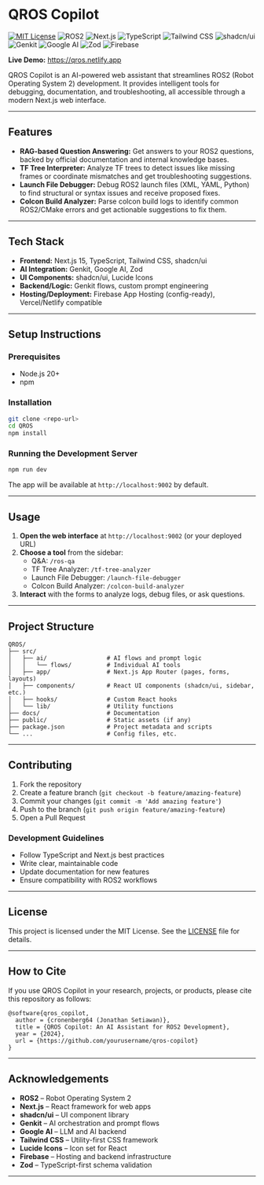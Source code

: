 # QROS Copilot

[![MIT License](https://img.shields.io/badge/license-MIT-green.svg)](./LICENSE)
![ROS2](https://img.shields.io/badge/ROS2-Humble-blueviolet)
![Next.js](https://img.shields.io/badge/Next.js-15-blue)
![TypeScript](https://img.shields.io/badge/TypeScript-4.9%2B-blue)
![Tailwind CSS](https://img.shields.io/badge/Tailwind_CSS-3.4-38bdf8)
![shadcn/ui](https://img.shields.io/badge/shadcn--ui-%20-lightgrey)
![Genkit](https://img.shields.io/badge/Genkit-AI-yellowgreen)
![Google AI](https://img.shields.io/badge/Google%20AI-LLM-yellow)
![Zod](https://img.shields.io/badge/Zod-TS--schemas-ff69b4)
![Firebase](https://img.shields.io/badge/Firebase-Hosting-orange)

**Live Demo:** https://qros.netlify.app

QROS Copilot is an AI-powered web assistant that streamlines ROS2 (Robot Operating System 2) development. It provides intelligent tools for debugging, documentation, and troubleshooting, all accessible through a modern Next.js web interface.

---

## Features

- **RAG-based Question Answering:** Get answers to your ROS2 questions, backed by official documentation and internal knowledge bases.
- **TF Tree Interpreter:** Analyze TF trees to detect issues like missing frames or coordinate mismatches and get troubleshooting suggestions.
- **Launch File Debugger:** Debug ROS2 launch files (XML, YAML, Python) to find structural or syntax issues and receive proposed fixes.
- **Colcon Build Analyzer:** Parse colcon build logs to identify common ROS2/CMake errors and get actionable suggestions to fix them.

---

## Tech Stack

- **Frontend:** Next.js 15, TypeScript, Tailwind CSS, shadcn/ui
- **AI Integration:** Genkit, Google AI, Zod
- **UI Components:** shadcn/ui, Lucide Icons
- **Backend/Logic:** Genkit flows, custom prompt engineering
- **Hosting/Deployment:** Firebase App Hosting (config-ready), Vercel/Netlify compatible

---

## Setup Instructions

### Prerequisites

- Node.js 20+
- npm

### Installation

```bash
git clone <repo-url>
cd QROS
npm install
```

### Running the Development Server

```bash
npm run dev
```

The app will be available at `http://localhost:9002` by default.

---

## Usage

1. **Open the web interface** at `http://localhost:9002` (or your deployed URL)
2. **Choose a tool** from the sidebar:
   - Q&A: `/ros-qa`
   - TF Tree Analyzer: `/tf-tree-analyzer`
   - Launch File Debugger: `/launch-file-debugger`
   - Colcon Build Analyzer: `/colcon-build-analyzer`
3. **Interact** with the forms to analyze logs, debug files, or ask questions.

---

## Project Structure

```
QROS/
├── src/
│   ├── ai/                 # AI flows and prompt logic
│   │   └── flows/          # Individual AI tools
│   ├── app/                # Next.js App Router (pages, forms, layouts)
│   ├── components/         # React UI components (shadcn/ui, sidebar, etc.)
│   ├── hooks/              # Custom React hooks
│   └── lib/                # Utility functions
├── docs/                   # Documentation
├── public/                 # Static assets (if any)
├── package.json            # Project metadata and scripts
└── ...                     # Config files, etc.
```

---

## Contributing

1. Fork the repository
2. Create a feature branch (`git checkout -b feature/amazing-feature`)
3. Commit your changes (`git commit -m 'Add amazing feature'`)
4. Push to the branch (`git push origin feature/amazing-feature`)
5. Open a Pull Request

### Development Guidelines

- Follow TypeScript and Next.js best practices
- Write clear, maintainable code
- Update documentation for new features
- Ensure compatibility with ROS2 workflows

---

## License

This project is licensed under the MIT License. See the [LICENSE](./LICENSE) file for details.

---

## How to Cite

If you use QROS Copilot in your research, projects, or products, please cite this repository as follows:

```
@software{qros_copilot,
  author = {cronenberg64 (Jonathan Setiawan)},
  title = {QROS Copilot: An AI Assistant for ROS2 Development},
  year = {2024},
  url = {https://github.com/yourusername/qros-copilot}
}
```

---

## Acknowledgements

- **ROS2** – Robot Operating System 2
- **Next.js** – React framework for web apps
- **shadcn/ui** – UI component library
- **Genkit** – AI orchestration and prompt flows
- **Google AI** – LLM and AI backend
- **Tailwind CSS** – Utility-first CSS framework
- **Lucide Icons** – Icon set for React
- **Firebase** – Hosting and backend infrastructure
- **Zod** – TypeScript-first schema validation

---
